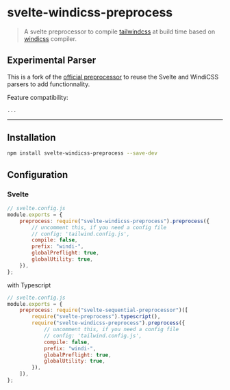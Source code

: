 # svelte-windicss-preprocess

> A svelte preprocessor to compile [tailwindcss](https://github.com/tailwindlabs/tailwindcss) at build time based on [windicss](https://github.com/windicss/windicss) compiler.

## Experimental Parser

This is a fork of the [official preprocessor](https://github.com/windicss/svelte-windicss-preprocess/) to reuse the Svelte and WindiCSS parsers to add functionnality.

Feature compatibility:

```html
...
```

---

## Installation

```sh
npm install svelte-windicss-preprocess --save-dev
```

## Configuration

### Svelte

```js
// svelte.config.js
module.exports = {
	preprocess: require("svelte-windicss-preprocess").preprocess({
		// uncomment this, if you need a config file
		// config: 'tailwind.config.js',
		compile: false,
		prefix: "windi-",
		globalPreflight: true,
		globalUtility: true,
	}),
};
```

with Typescript

```js
// svelte.config.js
module.exports = {
	preprocess: require("svelte-sequential-preprocessor")([
		require("svelte-preprocess").typescript(),
		require("svelte-windicss-preprocess").preprocess({
			// uncomment this, if you need a config file
			// config: 'tailwind.config.js',
			compile: false,
			prefix: "windi-",
			globalPreflight: true,
			globalUtility: true,
		}),
	]),
};
```
